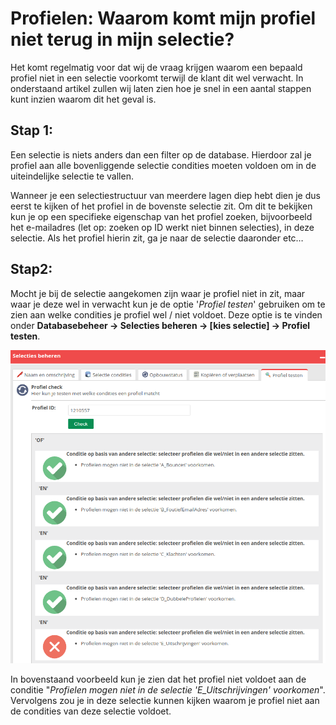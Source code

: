 # Profielen: Waarom komt mijn profiel niet terug in mijn selectie?

Het komt regelmatig voor dat wij de vraag krijgen waarom een bepaald profiel niet in een selectie voorkomt terwijl de klant dit wel verwacht. In onderstaand artikel zullen wij laten zien hoe je snel in een aantal stappen kunt inzien waarom dit het geval is.

## Stap 1:
Een selectie is niets anders dan een filter op de database. Hierdoor zal je profiel aan alle bovenliggende selectie condities moeten voldoen om in de uiteindelijke selectie te vallen. 

Wanneer je een selectiestructuur van meerdere lagen diep hebt dien je dus eerst te kijken of het profiel in de bovenste selectie zit. Om dit te bekijken kun je op een specifieke eigenschap van het profiel zoeken, bijvoorbeeld het e-mailadres (let op: zoeken op ID werkt niet binnen selecties), in deze selectie. Als het profiel hierin zit, ga je naar de selectie daaronder etc… 

## Stap2:
Mocht je bij de selectie aangekomen zijn waar je profiel niet in zit, maar waar je deze wel in verwacht kun je de optie '*Profiel testen*' gebruiken om te zien aan welke condities je profiel wel / niet voldoet. Deze optie is te vinden onder **Databasebeheer -> Selecties beheren -> [kies selectie] -> Profiel testen**.

![](../images/profielchecker.png)

In bovenstaand voorbeeld kun je zien dat het profiel niet voldoet aan de conditie "*Profielen mogen niet in de selectie 'E_Uitschrijvingen' voorkomen*". Vervolgens zou je in deze selectie kunnen kijken waarom je profiel niet aan de condities van deze selectie voldoet.
